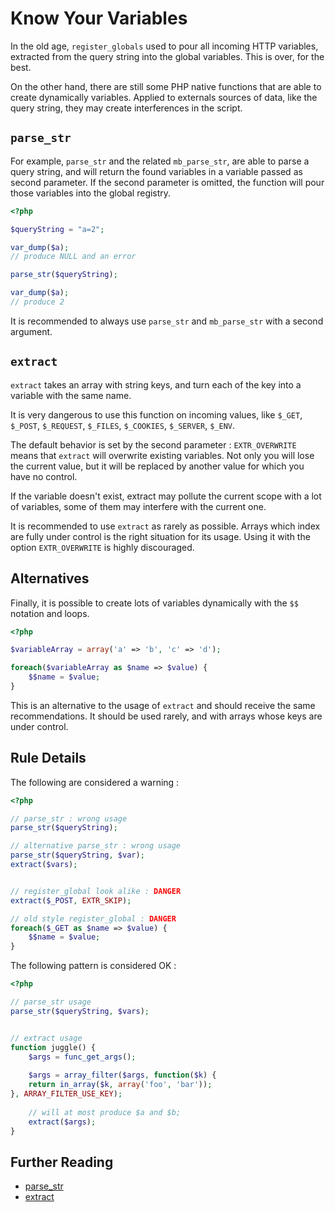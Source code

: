 <!-- Security -->
# Know Your Variables

In the old age, `register_globals` used to pour all incoming HTTP variables, extracted from the query string into the global variables. This is over, for the best. 

On the other hand, there are still some PHP native functions that are able to create dynamically variables. Applied to externals sources of data, like the query string, they may create interferences in the script. 

## `parse_str`

For example, `parse_str` and the related `mb_parse_str`, are able to parse a query string, and will return the found variables in a variable passed as second parameter. If the second parameter is omitted, the function will pour those variables into the global registry. 

```php
<?php

$queryString = "a=2";

var_dump($a);
// produce NULL and an error

parse_str($queryString);

var_dump($a);
// produce 2

```

It is recommended to always use `parse_str` and `mb_parse_str` with a second argument.

## `extract`

`extract` takes an array with string keys, and turn each of the key into a variable with the same name. 

It is very dangerous to use this function on incoming values, like `$_GET`, `$_POST`, `$_REQUEST`, `$_FILES`, `$_COOKIES`, `$_SERVER`, `$_ENV`. 

The default behavior is set by the second parameter : `EXTR_OVERWRITE` means that `extract` will overwrite existing variables. Not only you will lose the current value, but it will be replaced by another value for which you have no control.

If the variable doesn't exist, extract may pollute the current scope with a lot of variables, some of them may interfere with the current one. 

It is recommended to use `extract` as rarely as possible. Arrays which index are fully under control is the right situation for its usage. Using it with the option `EXTR_OVERWRITE` is highly discouraged.

## Alternatives 
Finally, it is possible to create lots of variables dynamically with the `$$` notation and loops. 

```php
<?php

$variableArray = array('a' => 'b', 'c' => 'd');

foreach($variableArray as $name => $value) {
	$$name = $value;
}

```

This is an alternative to the usage of `extract` and should receive the same recommendations. It should be used rarely, and with arrays whose keys are under control.


## Rule Details

The following are considered a warning : 

```php
<?php

// parse_str : wrong usage
parse_str($queryString);

// alternative parse_str : wrong usage
parse_str($queryString, $var);
extract($vars);


// register_global look alike : DANGER
extract($_POST, EXTR_SKIP);

// old style register_global : DANGER
foreach($_GET as $name => $value) {
	$$name = $value;
}

```

The following pattern is considered OK :

```php
<?php

// parse_str usage
parse_str($queryString, $vars);


// extract usage
function juggle() {
	$args = func_get_args();
	
	$args = array_filter($args, function($k) {
    return in_array($k, array('foo', 'bar'));
}, ARRAY_FILTER_USE_KEY);
	
	// will at most produce $a and $b;
	extract($args);
}

```


## Further Reading

* [parse_str](http://php.net/parse_str)
* [extract](http://php.net/extract)
